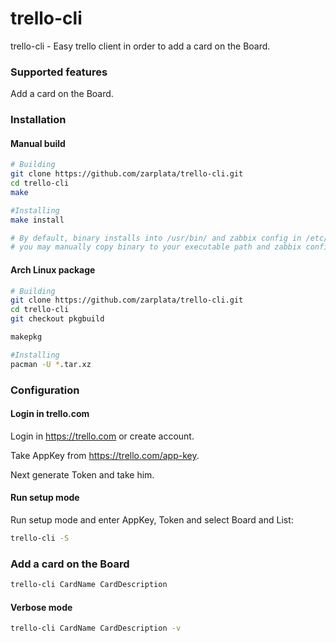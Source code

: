 # trello-cli

trello-cli - Easy trello client in order to add a card on the Board.

### Supported features

Add a card on the Board.

### Installation

#### Manual build

```sh
# Building
git clone https://github.com/zarplata/trello-cli.git
cd trello-cli
make

#Installing
make install

# By default, binary installs into /usr/bin/ and zabbix config in /etc/zabbix/zabbix_agentd.conf.d/ but,
# you may manually copy binary to your executable path and zabbix config to specific include directory
```

#### Arch Linux package
```sh
# Building
git clone https://github.com/zarplata/trello-cli.git
cd trello-cli
git checkout pkgbuild

makepkg

#Installing
pacman -U *.tar.xz
```

### Configuration

#### Login in trello.com

Login in https://trello.com or create account.

Take AppKey from https://trello.com/app-key.

Next generate Token and take him.

#### Run setup mode

Run setup mode and enter AppKey, Token and select Board and List:
```sh
trello-cli -S
```

### Add a card on the Board

```sh
trello-cli CardName CardDescription
```

#### Verbose mode

```sh
trello-cli CardName CardDescription -v
```
